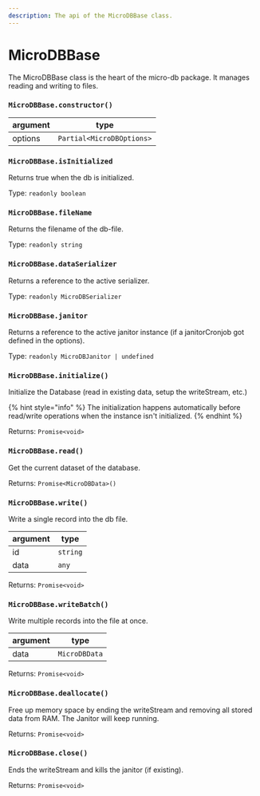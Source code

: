 ```yaml
---
description: The api of the MicroDBBase class.
---
```


# MicroDBBase

The MicroDBBase class is the heart of the micro-db package. It manages reading and writing to files.

### **`MicroDBBase.constructor()`**

| argument | type                      |
| -------- | ------------------------- |
| options  | `Partial<MicroDBOptions>` |

### `MicroDBBase.isInitialized`

Returns true when the db is initialized.&#x20;

Type: `readonly boolean`

### **`MicroDBBase.fileName`**

Returns the filename of the db-file.

Type: `readonly string`

### **`MicroDBBase.dataSerializer`**

Returns a reference to the active serializer.

Type: `readonly MicroDBSerializer`

### **`MicroDBBase.janitor`**

Returns a reference to the active janitor instance (if a janitorCronjob got defined in the options).

Type: `readonly MicroDBJanitor | undefined`

### `MicroDBBase.initialize()`

Initialize the Database (read in existing data, setup the writeStream, etc.)

{% hint style="info" %}
The initialization happens automatically before read/write operations when the instance isn't initialized.
{% endhint %}

Returns: `Promise<void>`

### **`MicroDBBase.read()`**

Get the current dataset of the database.

Returns: `Promise<MicroDBData>()`

### **`MicroDBBase.write()`**

Write a single record into the db file.

| argument | type     |
| -------- | -------- |
| id       | `string` |
| data     | `any`    |

Returns: `Promise<void>`

### **`MicroDBBase.writeBatch()`**

Write multiple records into the file at once.

| argument | type          |
| -------- | ------------- |
| data     | `MicroDBData` |

Returns: `Promise<void>`

### `MicroDBBase.deallocate()`

Free up memory space by ending the writeStream and removing all stored data from RAM. The Janitor will keep running.

Returns: `Promise<void>`

### **`MicroDBBase.close()`**

Ends the writeStream and kills the janitor (if existing).

Returns: `Promise<void>`
